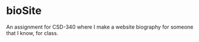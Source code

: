 # bioSite
An assignment for CSD-340 where I make a website biography for someone that I know, for class.

